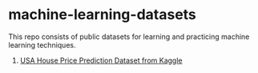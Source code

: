 # machine-learning-datasets

This repo consists of public datasets for learning and practicing machine learning techniques. 

1. <a href="" target="_blank">USA House Price Prediction Dataset from Kaggle</a>
